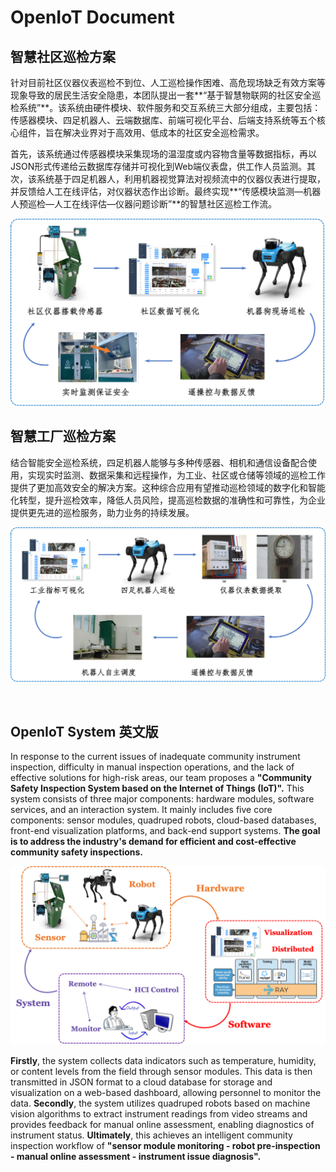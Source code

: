 # OpenIoT Document

## 智慧社区巡检方案

针对目前社区仪器仪表巡检不到位、人工巡检操作困难、高危现场缺乏有效方案等现象导致的居民生活安全隐患，本团队提出一套**“基于智慧物联网的社区安全巡检系统”**。该系统由硬件模块、软件服务和交互系统三大部分组成，主要包括：传感器模块、四足机器人、云端数据库、前端可视化平台、后端支持系统等五个核心组件，旨在解决业界对于高效用、低成本的社区安全巡检需求。

首先，该系统通过传感器模块采集现场的温湿度或内容物含量等数据指标，再以JSON形式传递给云数据库存储并可视化到Web端仪表盘，供工作人员监测。其次，该系统基于四足机器人，利用机器视觉算法对视频流中的仪器仪表进行提取，并反馈给人工在线评估，对仪器状态作出诊断。最终实现**“传感模块监测—机器人预巡检—人工在线评估—仪器问题诊断”**的智慧社区巡检工作流。

![community](index.assets/community.png)



## 智慧工厂巡检方案

结合智能安全巡检系统，四足机器人能够与多种传感器、相机和通信设备配合使用，实现实时监测、数据采集和远程操作，为工业、社区或仓储等领域的巡检工作提供了更加高效安全的解决方案。这种综合应用有望推动巡检领域的数字化和智能化转型，提升巡检效率，降低人员风险，提高巡检数据的准确性和可靠性，为企业提供更先进的巡检服务，助力业务的持续发展。

![flowchart](index.assets/uvk38w.png)

<br>

## OpenIoT System 英文版

In response to the current issues of inadequate community instrument inspection, difficulty in manual inspection operations, and the lack of effective solutions for high-risk areas, our team proposes a **"Community Safety Inspection System based on the Internet of Things (IoT)".** This system consists of three major components: hardware modules, software services, and an interaction system. It mainly includes five core components: sensor modules, quadruped robots, cloud-based databases, front-end visualization platforms, and back-end support systems. **The goal is to address the industry's demand for efficient and cost-effective community safety inspections.**

![openiot-system](index.assets/openiot-system.png)

**Firstly**, the system collects data indicators such as temperature, humidity, or content levels from the field through sensor modules. This data is then transmitted in JSON format to a cloud database for storage and visualization on a web-based dashboard, allowing personnel to monitor the data. **Secondly**, the system utilizes quadruped robots based on machine vision algorithms to extract instrument readings from video streams and provides feedback for manual online assessment, enabling diagnostics of instrument status. **Ultimately**, this achieves an intelligent community inspection workflow of **"sensor module monitoring - robot pre-inspection - manual online assessment - instrument issue diagnosis".**

<br>

